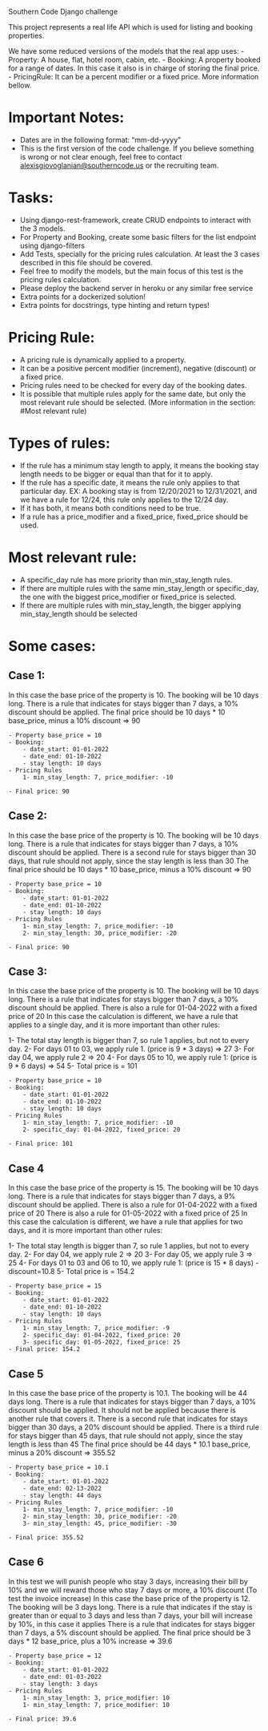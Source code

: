 Southern Code Django challenge

This project represents a real life API which is used for listing and booking properties.

We have some reduced versions of the models that the real app uses:
    - Property: A house, flat, hotel room, cabin, etc.
    - Booking: A property booked for a range of dates. In this case it also is in charge of storing the final price.
    - PricingRule: It can be a percent modifier or a fixed price. More information bellow.

# Important Notes:
- Dates are in the following format: “mm-dd-yyyy”
- This is the first version of the code challenge. If you believe something is wrong or not clear enough, feel free to contact alexisgiovoglanian@southerncode.us or the recruiting team.


# Tasks:
- Using django-rest-framework, create CRUD endpoints to interact with the 3 models.
- For Property and Booking, create some basic filters for the list endpoint using django-filters
- Add Tests, specially for the pricing rules calculation. At least the 3 cases described in this file should be covered.
- Feel free to modify the models, but the main focus of this test is the pricing rules calculation.
- Please deploy the backend server in heroku or any similar free service
- Extra points for a dockerized solution!
- Extra points for docstrings, type hinting and return types!


# Pricing Rule:
- A pricing rule is dynamically applied to a property.
- It can be a positive percent modifier (increment), negative (discount) or a fixed price.
- Pricing rules need to be checked for every day of the booking dates.
- It is possible that multiple rules apply for the same date, but only the most relevant rule should be selected. 
(More information in the section: #Most relevant rule)

# Types of rules:
- If the rule has a minimum stay length to apply, it means the booking stay length needs to be bigger or equal than that for it to apply.
- If the rule has a specific date, it means the rule only applies to that particular day. 
    EX: A booking stay is from 12/20/2021 to 12/31/2021, and we have a rule for 12/24, this rule only applies to the 12/24 day.
- If it has both, it means both conditions need to be true.
- If a rule has a price_modifier and a fixed_price, fixed_price should be used.

# Most relevant rule:
- A specific_day rule has more priority than min_stay_length rules.
- If there are multiple rules with the same min_stay_length or specific_day, the one with the biggest price_modifier or fixed_price is selected.
- If there are multiple rules with min_stay_length, the bigger applying min_stay_length should be selected

# Some cases:
## Case 1:
In this case the base price of the property is 10.
The booking will be 10 days long.
There is a rule that indicates for stays bigger than 7 days, a 10% discount should be applied.
The final price should be 10 days * 10 base_price, minus a 10% discount => 90

    - Property base_price = 10
    - Booking:
        - date_start: 01-01-2022
        - date_end: 01-10-2022
        - stay length: 10 days
    - Pricing Rules
        1- min_stay_length: 7, price_modifier: -10

    - Final price: 90        
    

## Case 2:
In this case the base price of the property is 10.
The booking will be 10 days long.
There is a rule that indicates for stays bigger than 7 days, a 10% discount should be applied.
There is a second rule for stays bigger than 30 days, that rule should not apply, since the stay length is less than 30
The final price should be 10 days * 10 base_price, minus a 10% discount => 90

    - Property base_price = 10
    - Booking:
        - date_start: 01-01-2022
        - date_end: 01-10-2022
        - stay length: 10 days
    - Pricing Rules
        1- min_stay_length: 7, price_modifier: -10
        2- min_stay_length: 30, price_modifier: -20

    - Final price: 90        
    

## Case 3:
In this case the base price of the property is 10.
The booking will be 10 days long.
There is a rule that indicates for stays bigger than 7 days, a 10% discount should be applied.
There is also a rule for 01-04-2022 with a fixed price of 20
In this case the calculation is different, we have a rule that applies to a single day, and it is more important than other rules:

1- The total stay length is bigger than 7, so rule 1 applies, but not to every day.
2- For days 01 to 03, we apply rule 1. (price is 9 * 3 days) => 27
3- For day 04, we apply rule 2 => 20
4- For days 05 to 10, we apply rule 1: (price is 9 * 6 days) => 54
5- Total price is = 101


    - Property base_price = 10
    - Booking:
        - date_start: 01-01-2022
        - date_end: 01-10-2022
        - stay length: 10 days
    - Pricing Rules
        1- min_stay_length: 7, price_modifier: -10
        2- specific_day: 01-04-2022, fixed_price: 20

    - Final price: 101     

## Case 4

In this case the base price of the property is 15.
The booking will be 10 days long.
There is a rule that indicates for stays bigger than 7 days, a 9% discount should be applied.
There is also a rule for 01-04-2022 with a fixed price of 20
There is also a rule for 01-05-2022 with a fixed price of 25
In this case the calculation is different, we have a rule that applies for two days, and it is more important than other rules:

1- The total stay length is bigger than 7, so rule 1 applies, but not to every day.
2- For day 04, we apply rule 2 => 20
3- For day 05, we apply rule 3 => 25
4- For days 01 to 03 and 06 to 10, we apply rule 1: (price is 15 * 8 days) - discount=10.8
5- Total price is = 154.2

    - Property base_price = 15
    - Booking:
        - date_start: 01-01-2022
        - date_end: 01-10-2022
        - stay length: 10 days
    - Pricing Rules
        1- min_stay_length: 7, price_modifier: -9
        2- specific_day: 01-04-2022, fixed_price: 20
        3- specific_day: 01-05-2022, fixed_price: 25
    - Final price: 154.2   

## Case 5

In this case the base price of the property is 10.1.
The booking will be 44 days long.
There is a rule that indicates for stays bigger than 7 days, a 10% discount should be applied. It should not be applied because there is another rule that covers it.
There is a second rule that indicates for stays bigger than 30 days, a 20% discount should be applied.
There is a third rule for stays bigger than 45 days, that rule should not apply, since the stay length is less than 45
The final price should be 44 days * 10.1 base_price, minus a 20% discount => 355.52

    - Property base_price = 10.1
    - Booking:
        - date_start: 01-01-2022
        - date_end: 02-13-2022
        - stay length: 44 days
    - Pricing Rules
        1- min_stay_length: 7, price_modifier: -10
        2- min_stay_length: 30, price_modifier: -20
        3- min_stay_length: 45, price_modifier: -30

    - Final price: 355.52

## Case 6

In this test we will punish people who stay 3 days, increasing their bill by 10% and we will reward those who stay 7 days or more, a 10% discount (To test the invoice increase)
In this case the base price of the property is 12.
The booking will be 3 days long.
There is a rule that indicates if the stay is greater than or equal to 3 days and less than 7 days, your bill will increase by 10%, in this case it applies
There is a rule that indicates for stays bigger than 7 days, a 5% discount should be applied.
The final price should be 3 days * 12 base_price, plus a 10% increase => 39.6

    - Property base_price = 12
    - Booking:
        - date_start: 01-01-2022
        - date_end: 01-03-2022
        - stay length: 3 days
    - Pricing Rules
        1- min_stay_length: 3, price_modifier: 10
        1- min_stay_length: 7, price_modifier: 10

    - Final price: 39.6
